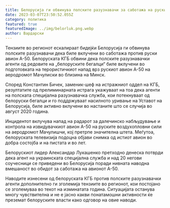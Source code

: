 ```yaml
---
title: Белорусија ги обвинува полските разузнавачи за саботажа на руски авиони
date: 2023-03-07T23:50:52.055Z
category: политика
featured: true
featuredImage: ../img/belorluk.png.webp
author: Вардарски
---
```


Тензиите во регионот ескалираат бидејќи Белорусија ги обвинува полските разузнавачи дека биле вклучени во саботажа против руски авион А-50. Белоруската КГБ обвини дека полските разузнавачки агенти од редовите на „белоруските бегалци“ биле вклучени во подготовката на терористичкиот напад врз рускиот авион А-50 на аеродромот Мачулиски во близина на Минск.

Според Константин Бичек, заменик-шеф на истражниот оддел на КГБ, резултатите од прелиминарната истрага укажуваат на тоа дека агенти на полската специјална разузнавачка служба, кои потекнуваат од белоруски бегалци и го поддржуваат насилното уривање на Уставот на Белорусија, биле активно вклучени во настаните што се случија во август 2020 година.

Инцидентот вклучува напад на радарот за далечинско набљудување и контрола на извидувачкиот авион А-50 на руските воздухопловни сили на аеродромот Мачулишчи, кој претрпе значителна штета. Меѓутоа, белоруската телевизија подоцна објави снимка од истиот авион во добра состојба и на пистата и во лет.

Белорускиот лидер Александар Лукашенко претходно денеска потврди дека агент на украинската специјална служба и над 20 негови соучесници се приведени во Белорусија поради нивната наводна вмешаност во обидот за саботажа на авионот А-50.

Наводите изнесени од белоруската КГБ против полските разузнавачки агенти дополнително ги зголемија тензиите во регионот, кои постојано се зголемуваа во текот на изминатата година. Ситуацијата останува многу чувствителна и не е јасно какви понатамошни активности ќе преземат белоруските власти како одговор на овие наводи.
